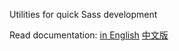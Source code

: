 Utilities for quick Sass development

Read documentation:
[in English](https://github.com/NdYAG/neutron/wiki/Documentation)
[中文版](https://github.com/NdYAG/neutron/wiki/%E6%96%87%E6%A1%A3)